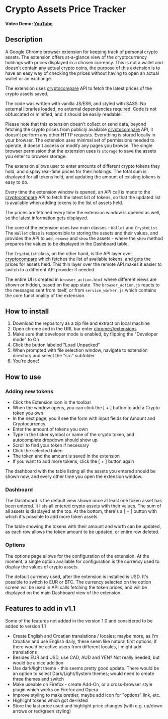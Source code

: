 # Crypto Assets Price Tracker

#### Video Demo: [YouTube](https://youtu.be/V6noF3dKKBQ)

## Description 

A Google Chrome browser extension for keeping track of personal crypto assets. The extension offers at-a-glance view of the cryptocurrency holdings with prices displayed in a chosen currency. This is not a wallet and doesn't contain any actual crypto coins, the purpose of this extension is to have an easy way of checking the prices without having to open an actual wallet or an exchange.

The extension uses [cryptocompare](https://min-api.cryptocompare.com/) API to fetch the latest prices of the crypto assets saved. 

The code was written with vanilla JS/ES6, and styled with SASS. No external libraries loaded, no external dependencies required. Code is not obfuscated or minified, and it should be easily readable.

Please note that this extension doesn't collect or send data, beyond fetching the crypto prices from publicly available [cryptocompare](https://min-api.cryptocompare.com/) API, it doesn't perform any other HTTP requests. Everything is stored locally in your browser. The extension uses minimal set of permissions needed to operate, it doesn't access or modify any pages you browse. The single browser permission that the extension uses is `storage` to save the assets you enter to browser storage. 

The extension allows user to enter amounts of different crypto tokens they hold, and display real-time prices for their holdings. The total sum is displayed for all tokens held, and updating the amount of existing tokens is easy to do. 

Every time the extension window is opened, an API call is made to the [cryptocompare](https://min-api.cryptocompare.com/) API to fetch the latest list of tokens, so that the updated list is available when adding tokens to the list of assets held. 

The prices are fetched every time the extension window is opened as well, so the latest information gets displayed.

The core of the extension uses two main classes - `Wallet` and `CryptoList`. The `Wallet` class is responsible to storing the assets and their values, and provides the API to `add`, `remove` and `show` the assets - where the `show` method prepares the values to be displayed in the Dashboard table. 

The `CryptoList` class, on the other hand, is the API layer over [cryptocompare](https://min-api.cryptocompare.com/) which fetches the list of available tokens, and gets the prices for assets held. This thin layer over the remote API makes it easier to switch to a different API provider if needed. 

The entire UI is created in `browser_action.html` where different views are shown or hidden, based on the app state. The `browser_action.js` reacts to the messages sent from itself, or from `service_worker.js` which contains the core functionality of the extension.

## How to install

  1. Download the repository as a zip file and extract on local machine
  2. Open chrome and in the URL bar enter [chrome://extensions](chrome://extensions)
  3. Make sure that developer mode is enabled, by flipping the "Developer mode" to On 
  4. Click the button labeled "Load Unpacked"
  5. When prompted with file selection window, navigate to extension directory and select the "src" subfolder
  6. You're done!

## How to use 

### Adding new tokens 
 - Click the Extension icon in the toolbar
 - When the window opens, you can click the [ + ] button to add a Crypto token you own
 - In the next page, you'll see the form with input fields for Amount and Cryptocurrency 
 - Enter the amount of tokens you own
 - Type in the ticker symbol or name of the crypto token, and autocomplete dropdown should show up
 - Scroll to find your token if necessary
 - Click the selected token 
 - The token and the amount is saved in the extension
 - If you want to add more tokens, click the [ + ] button again

The dashboard with the table listing all the assets you entered should be shown now, and every other time you open the extension window. 

### Dashboard 

The Dashboard is the default view shown once at least one token asset has been entered. 
It lists all entered crypto assets with their values. The sum of all assets is displayed at the top. 
At the bottom, there's a [ + ] button with which it's possible to add more token assets.

The table showing the tokens with their amount and worth can be updated, as each row allows the token amount to be updated, or entire row deleted. 

### Options  

The options page allows for the configuration of the extension. At the moment, a single option available for configuration is the currency used to display the values of crypto assets. 

The default currency used, after the extension is installed is USD. It's possible to switch to EUR or BTC.
The currency selected on the option screen will be used in API calls fetching the token prices, and will be displayed on the main Dashboard view of the extension.


## Features to add in v1.1

Some of the features not added in the version 1.0 and considered to be added to version 1.1

 - Create English and Croatian translations / locales; maybe more, as I'm Croatian and use English daily, these seem like natural first options; if there would be active users from different locales, I might add translations
 - Besides EUR and USD, use CAD, AUD and YEN? Not really needed, but would be a nice addition
 - Use dark/light theme - this seems pretty good update. There would be an option to select Dark/Light/System themes; would need to create three themes and switch
 - Make useable on Firefox - create Add-On, or a cross-browser style plugin which works on Firefox and Opera
 - Improve styling to make prettier, maybe add icon for "options" link, etc.
 - Highlight tokens which got de-listed 
 - Store the last price used and highlight price changes (with e.g. up/down arrows or red/green styling)